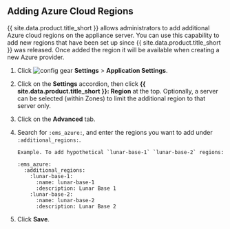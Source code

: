 ## Adding Azure Cloud Regions

{{ site.data.product.title_short }} allows administrators to add additional Azure cloud regions on
the appliance server. You can use this capability to add new regions that have been
set up since {{ site.data.product.title_short }} was released.  Once added the region it will be available when
creating a new Azure provider.


1.  Click ![config gear](../../images/config-gear.png) **Settings** > **Application Settings**.

2.  Click on the **Settings** accordion, then click **{{ site.data.product.title_short }}: Region** at the top.
    Optionally, a server can be selected (within Zones) to limit the additional
    region to that server only.

3.  Click on the **Advanced** tab.

4.  Search for `:ems_azure:`, and enter the regions you want to add
    under `:additional_regions:`.

        Example. To add hypothetical `lunar-base-1` `lunar-base-2` regions:

        :ems_azure:
          :additional_regions:
            :lunar-base-1:
              :name: lunar-base-1
              :description: Lunar Base 1
            :lunar-base-2:
              :name: lunar-base-2
              :description: Lunar Base 2

5.  Click **Save**.
